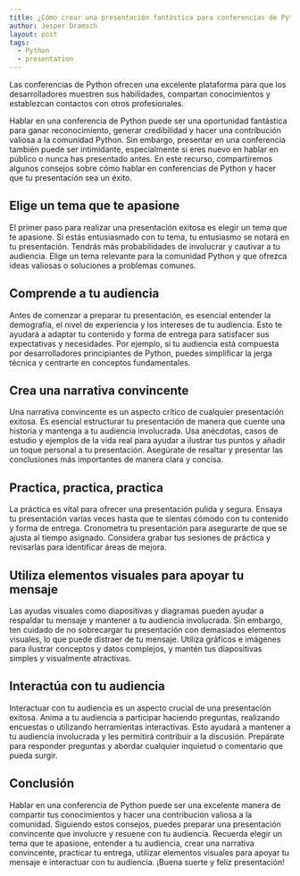 ```yaml
---
title: ¿Cómo crear una presentación fantástica para conferencias de Python?
author: Jesper Dramsch
layout: post
tags:
  - Python
  - presentation
---
```


Las conferencias de Python ofrecen una excelente plataforma para que los desarrolladores muestren sus habilidades, compartan conocimientos y establezcan contactos con otros profesionales.

Hablar en una conferencia de Python puede ser una oportunidad fantástica para ganar reconocimiento, generar credibilidad y hacer una contribución valiosa a la comunidad Python. Sin embargo, presentar en una conferencia también puede ser intimidante, especialmente si eres nuevo en hablar en público o nunca has presentado antes. En este recurso, compartiremos algunos consejos sobre cómo hablar en conferencias de Python y hacer que tu presentación sea un éxito.

## Elige un tema que te apasione

El primer paso para realizar una presentación exitosa es elegir un tema que te apasione. Si estás entusiasmado con tu tema, tu entusiasmo se notará en tu presentación. Tendrás más probabilidades de involucrar y cautivar a tu audiencia. Elige un tema relevante para la comunidad Python y que ofrezca ideas valiosas o soluciones a problemas comunes.

## Comprende a tu audiencia

Antes de comenzar a preparar tu presentación, es esencial entender la demografía, el nivel de experiencia y los intereses de tu audiencia. Esto te ayudará a adaptar tu contenido y forma de entrega para satisfacer sus expectativas y necesidades. Por ejemplo, si tu audiencia está compuesta por desarrolladores principiantes de Python, puedes simplificar la jerga técnica y centrarte en conceptos fundamentales.

## Crea una narrativa convincente

Una narrativa convincente es un aspecto crítico de cualquier presentación exitosa. Es esencial estructurar tu presentación de manera que cuente una historia y mantenga a tu audiencia involucrada. Usa anécdotas, casos de estudio y ejemplos de la vida real para ayudar a ilustrar tus puntos y añadir un toque personal a tu presentación. Asegúrate de resaltar y presentar las conclusiones más importantes de manera clara y concisa.

## Practica, practica, practica

La práctica es vital para ofrecer una presentación pulida y segura. Ensaya tu presentación varias veces hasta que te sientas cómodo con tu contenido y forma de entrega. Cronometra tu presentación para asegurarte de que se ajusta al tiempo asignado. Considera grabar tus sesiones de práctica y revisarlas para identificar áreas de mejora.

## Utiliza elementos visuales para apoyar tu mensaje

Las ayudas visuales como diapositivas y diagramas pueden ayudar a respaldar tu mensaje y mantener a tu audiencia involucrada. Sin embargo, ten cuidado de no sobrecargar tu presentación con demasiados elementos visuales, lo que puede distraer de tu mensaje. Utiliza gráficos e imágenes para ilustrar conceptos y datos complejos, y mantén tus diapositivas simples y visualmente atractivas.

## Interactúa con tu audiencia

Interactuar con tu audiencia es un aspecto crucial de una presentación exitosa. Anima a tu audiencia a participar haciendo preguntas, realizando encuestas o utilizando herramientas interactivas. Esto ayudará a mantener a tu audiencia involucrada y les permitirá contribuir a la discusión. Prepárate para responder preguntas y abordar cualquier inquietud o comentario que pueda surgir.

## Conclusión

Hablar en una conferencia de Python puede ser una excelente manera de compartir tus conocimientos y hacer una contribución valiosa a la comunidad. Siguiendo estos consejos, puedes preparar una presentación convincente que involucre y resuene con tu audiencia. Recuerda elegir un tema que te apasione, entender a tu audiencia, crear una narrativa convincente, practicar tu entrega, utilizar elementos visuales para apoyar tu mensaje e interactuar con tu audiencia. ¡Buena suerte y feliz presentación!
